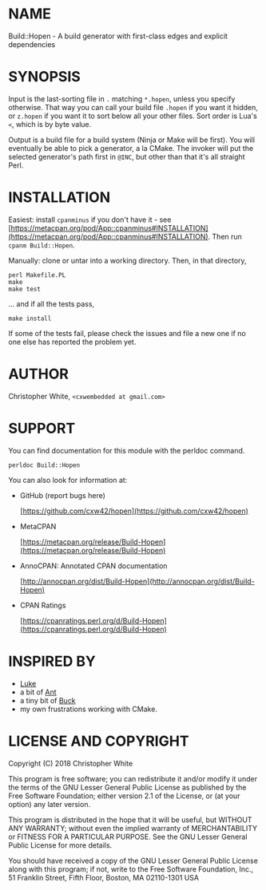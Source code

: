 # NAME

Build::Hopen - A build generator with first-class edges and explicit dependencies

# SYNOPSIS

Input is the last-sorting file in `.` matching `*.hopen`, unless you
specify otherwise.  That way you can call your build file `.hopen` if
you want it hidden, or `z.hopen` if you want it to sort below all your other
files.  Sort order is Lua's `<`, which is by byte value.

Output is a build file for a build system (Ninja or Make will
be first).  You will eventually be able to pick a generator, a la CMake.
The invoker will put the selected generator's path
first in `@INC`, but other than that it's all straight Perl.

# INSTALLATION

Easiest: install `cpanminus` if you don't have it - see
[https://metacpan.org/pod/App::cpanminus#INSTALLATION](https://metacpan.org/pod/App::cpanminus#INSTALLATION).  Then run
`cpanm Build::Hopen`.

Manually: clone or untar into a working directory.  Then, in that directory,

    perl Makefile.PL
    make
    make test

... and if all the tests pass,

    make install

If some of the tests fail, please check the issues and file a new one if
no one else has reported the problem yet.

# AUTHOR

Christopher White, `<cxwembedded at gmail.com>`

# SUPPORT

You can find documentation for this module with the perldoc command.

    perldoc Build::Hopen

You can also look for information at:

- GitHub (report bugs here)

    [https://github.com/cxw42/hopen](https://github.com/cxw42/hopen)

- MetaCPAN

    [https://metacpan.org/release/Build-Hopen](https://metacpan.org/release/Build-Hopen)

- AnnoCPAN: Annotated CPAN documentation

    [http://annocpan.org/dist/Build-Hopen](http://annocpan.org/dist/Build-Hopen)

- CPAN Ratings

    [https://cpanratings.perl.org/d/Build-Hopen](https://cpanratings.perl.org/d/Build-Hopen)

# INSPIRED BY

- [Luke](https://github.com/gvvaughan/luke)
- a bit of [Ant](https://ant.apache.org/)
- a tiny bit of [Buck](https://buckbuild.com/concept/what_makes_buck_so_fast.html)
- my own frustrations working with CMake.

# LICENSE AND COPYRIGHT

Copyright (C) 2018 Christopher White

This program is free software; you can redistribute it and/or
modify it under the terms of the GNU Lesser General Public
License as published by the Free Software Foundation; either
version 2.1 of the License, or (at your option) any later version.

This program is distributed in the hope that it will be useful,
but WITHOUT ANY WARRANTY; without even the implied warranty of
MERCHANTABILITY or FITNESS FOR A PARTICULAR PURPOSE.  See the GNU
Lesser General Public License for more details.

You should have received a copy of the GNU Lesser General Public
License along with this program; if not, write to the Free
Software Foundation, Inc.,
51 Franklin Street, Fifth Floor, Boston, MA 02110-1301  USA
